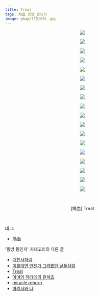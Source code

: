 ```yaml
---
title: Treat
tags: 鳩血 동방_동인지
image: ghap/715/001.jpg
---
```

<div class="article">
<p style="text-align: center; clear: none; float: none;"><img src="{{ site.nasurl }}/ghap/715/001.jpg"/></p>
<p style="text-align: center; clear: none; float: none;"><img src="{{ site.nasurl }}/ghap/715/002.jpg"/></p>
<p style="text-align: center; clear: none; float: none;"><img src="{{ site.nasurl }}/ghap/715/003.jpg"/></p>
<p style="text-align: center; clear: none; float: none;"><img src="{{ site.nasurl }}/ghap/715/004.jpg"/></p>
<p style="text-align: center; clear: none; float: none;"><img src="{{ site.nasurl }}/ghap/715/005.jpg"/></p>
<p style="text-align: center; clear: none; float: none;"><img src="{{ site.nasurl }}/ghap/715/006.jpg"/></p>
<p style="text-align: center; clear: none; float: none;"><img src="{{ site.nasurl }}/ghap/715/007.jpg"/></p>
<p style="text-align: center; clear: none; float: none;"><img src="{{ site.nasurl }}/ghap/715/008.jpg"/></p>
<p style="text-align: center; clear: none; float: none;"><img src="{{ site.nasurl }}/ghap/715/009.jpg"/></p>
<p style="text-align: center; clear: none; float: none;"><img src="{{ site.nasurl }}/ghap/715/010.jpg"/></p>
<p style="text-align: center; clear: none; float: none;"><img src="{{ site.nasurl }}/ghap/715/011.jpg"/></p>
<p style="text-align: center; clear: none; float: none;"><img src="{{ site.nasurl }}/ghap/715/012.jpg"/></p>
<p style="text-align: center; clear: none; float: none;"><img src="{{ site.nasurl }}/ghap/715/013.jpg"/></p>
<p style="text-align: center; clear: none; float: none;"><img src="{{ site.nasurl }}/ghap/715/014.jpg"/></p>
<p style="text-align: center; clear: none; float: none;"><img src="{{ site.nasurl }}/ghap/715/015.jpg"/></p>
<p style="text-align: center; clear: none; float: none;"><img src="{{ site.nasurl }}/ghap/715/016.jpg"/></p>
<p style="text-align: center; clear: none; float: none;"><img src="{{ site.nasurl }}/ghap/715/017.jpg"/></p>
<p style="text-align: center; clear: none; float: none;"><img src="{{ site.nasurl }}/ghap/715/018.jpg"/></p>
<p style="text-align: center; clear: none; float: none;"><br/></p>
<p style="text-align: center; clear: none; float: none;">[鳩血] Treat</p>
<p><br/></p>
</div><div class="tagTrail">
<p>태그: </p>
<ul>
<li>鳩血</li>
</ul>
</div><div class="another">
<p>'동방 동인지' 카테고리의 다른 글</p>
<ul>
<li><a href="/2016-07-07-ghap_717">대천사처럼</a></li>
<li><a href="/2016-07-06-ghap_716">이를테면 언젠가 그려봤던 날들처럼</a></li>
<li><a href="/2016-07-06-ghap_715">Treat</a></li>
<li><a href="/2016-07-06-ghap_714">아야와 하타테의 칼파쵸</a></li>
<li><a href="/2016-07-06-ghap_713">miracle reborn</a></li>
<li><a href="/2016-07-06-ghap_711">마리사와 나</a></li>
</ul>
</div><div class="cb_module cb_fluid">
<div class="cb_wrt cb_profile">
</div><!-- commentList close -->
</div>